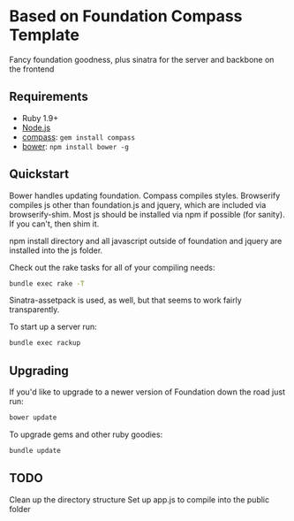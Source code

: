# Based on Foundation Compass Template

Fancy foundation goodness, plus sinatra for the server and backbone on the frontend

## Requirements

  * Ruby 1.9+
  * [Node.js](http://nodejs.org)
  * [compass](http://compass-style.org/): `gem install compass`
  * [bower](http://bower.io): `npm install bower -g`

## Quickstart

Bower handles updating foundation.
Compass compiles styles.
Browserify compiles js other than foundation.js and jquery, which are included via browserify-shim. Most js should be installed via npm if possible (for sanity). If you can't, then shim it.

npm install directory and all javascript outside of foundation and jquery are installed into the js folder.

Check out the rake tasks for all of your compiling needs:

```bash
bundle exec rake -T
```

Sinatra-assetpack is used, as well, but that seems to work fairly transparently.

To start up a server run:

```bash
bundle exec rackup
```

## Upgrading

If you'd like to upgrade to a newer version of Foundation down the road just run:

```bash
bower update
```

To upgrade gems and other ruby goodies:

```bash
bundle update
```

## TODO

Clean up the directory structure
Set up app.js to compile into the public folder
